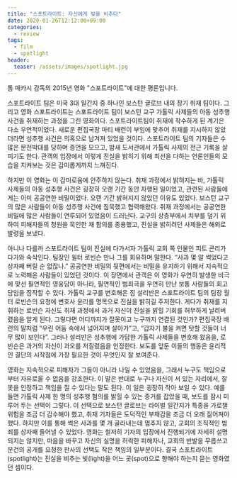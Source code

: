 ```yaml
---
title: "스포트라이트: 자신에게 빛을 비추다"
date: 2020-01-26T12:12:00+09:00
categories:
  - review
tags:
  - film
  - spotlight
header:
  teaser: /assets/images/spotlight.jpg
---
```


톰 매카시 감독의 2015년 영화 "스포트라이트"에 대한 평론입니다. 

스포트라이트 팀은 미국 3대 일간지 중 하나인 보스턴 글로브 내의 장기 취재 팀이다. 그리고 영화 스포트라이트는 스포트라이트 팀이 보스턴 교구 가톨릭 사제들의 아동 성추행 사건을 취재하는 과정을 그린 영화이다. 스포트라이트팀이 취재에 착수하게 된 계기은 다소 우연적이었다. 새로운 편집국장 마티 배런이 부임에 맞추어 취재를 지시하지 않았더라면 성추행 사건은 의혹으로 남겨져 있었을 것이다. 스포트라이트 팀의 기자들은 수많은 문전박대를 당하며 증언을 모으고, 밤새 도서관에서 가톨릭 사제의 전근 기록을 살피기도 한다. 관객의 입장에서 이렇게 진실을 밝히기 위해 최선을 다하는 언론인들의 모습을 지켜보는 것은 감미롭게까지 느껴진다. 

하지만 이 영화는 이 감미로움에 안주하지 않는다. 취재 과정에서 밝혀지는 바, 가톨릭 사제들의 아동 성추행 사건은 굉장히 오랜 기간 동안 자행된 일이었고, 관련된 사람들에게는 이미 공공연한 비밀이었다. 오랜 기간 밝혀지지 않았던 이유도 있었다. 보스턴 교구의 많은 사람들이 아동 성추행 사건에 침묵했고 협력해왔다. 취재 과정에서는 공공연한 비밀에 많은 사람들이 연루되어 있었음이 드러난다. 교구의 상층부에서 치부를 덮기 위하여 피해자들의 청원을 묵인한 채 합의를 종용했고, 진실을 밝히려던 사제들은 해외로 발령을 보냈다. 

아니나 다를까 스포트라이트 팀이 진실에 다가서자 가톨릭 교회 쪽 인물인 피트 콘리가 다가와 속삭인다. 팀장인 윌터 로빈슨 만나 그를 회유하며 말한다. “사과 몇 알 썩었다고 상자째 버릴 순 없잖나.” 공공연한 비밀의 뒷편에서는 비밀을 유지하기 위해서 지속적으로 노력해온 사람들이 있었던 것이다. 이 장면에서 관객은 이 영화가 우연히 발생한 비극에 맞선 필연적인 영웅담이 아니라, 필연적인 범죄극을 우연히 만난 보통 사람들의 회고담임을 짐작할 수 있다. 가톨릭 교구를 변호해온 짐 설리반은 스포트라이트 팀의 팀장 월터 로빈슨의 요청에 변호사 윤리를 명목으로 진실을 밝히길 주저한다. 게다가 취재를 지휘하는 로빈슨 자신도 취재 과정에서 과거 자신이 진실을 밝힐 기회를 허무하게 날려버렸음을 알게 된다. 그렇다면 어디까지가 잘못이고 누구까지 연결된 것인가? 편집국장 배런의 말처럼 “우린 어둠 속에서 넘어지며 살아가”고, “갑자기 불을 켜면 탓할 것들이 너무 많이 보인다”. 그러나 설리반은 성추행에 가담한 가톨릭 사제들을 변호해 왔음을, 로빈슨은 과거의 자신이 과오를 저질렀음을 인정한다. 보도를 앞둔 이들의 행동은 윤리적인 결단의 시작점에 가장 필요한 것이 무엇인지 잘 보여준다. 

영화는 지속적으로 피해자가 그들이 아니라 나일 수 있었음을, 그래서 누구도 책임으로부터 자유로울 수 없음을 강조한다. 이 말은 반대로 누구나 자신이 서 있는 자리에서, 잘못을 인정하고 책임을 질 수 있다는 말도 된다. 이 일은 굉장히 작아 보일 수 있다. 예를 들면 가톨릭 사제 한 명의 성추행 혐의를 밝힐 수 있는 증거를 잡았을 때, 보도를 잠시 미루어 두는 선택이 그렇다. 이 선택으로 보스턴 글로브는 라이벌 일간지가 특종을 가로챌 위험을 조금 더 감수해야 했고, 취재 기자들은 도덕적인 부채감을 조금 더 오래 짊어져야 했다. 하지만 이를 통해 썩은 사과를 몇 개 골라내는데 멈추지 않고, 교회의 조직적인 범죄를 상자째 들어낼 수 있었다. 영화는 철저히 기자의 입장에서 진행되기에 자세히 설명되지는 않지만, 마음을 바꾸고 자신의 실명을 허락한 피해자나, 교회의 반발을 무릅쓰고 문건의 공개를 요청한 판사의 선택도 작은 책임의 일부분이다. 결국 스포트라이트(spotlight)는 진실을 비추는 빛(light)을 어느 곳(spot)으로 향해야 하는지 묻는 영화였던 셈이다.

<img src="{{ site.url }}{{ site.baseurl }}/assets/images/spotlight.jpg" alt="">